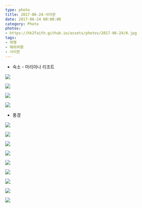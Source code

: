 ```yaml
---
type: photo
title: 2017-06-24-사이판
date: 2017-06-24 00:00:00
category: Photo
photos:
- https://hk2faith.github.io/assets/photos/2017-06-24/0.jpg
tags:
- 여행
- 해외여행
- 사이판
---
```


<!-- more -->

* 숙소 - 마리아나 리조트

![](https://hk2faith.github.io/assets/photos/2017-06-24/10.jpg)

![](https://hk2faith.github.io/assets/photos/2017-06-24/11.jpg)

![](https://hk2faith.github.io/assets/photos/2017-06-24/12.jpg)

![](https://hk2faith.github.io/assets/photos/2017-06-24/13.jpg)

<!-- more -->

* 풍경

![](https://hk2faith.github.io/assets/photos/2017-06-24/20.jpg)

![](https://hk2faith.github.io/assets/photos/2017-06-24/21.jpg)

![](https://hk2faith.github.io/assets/photos/2017-06-24/22.jpg)

![](https://hk2faith.github.io/assets/photos/2017-06-24/23.jpg)

![](https://hk2faith.github.io/assets/photos/2017-06-24/24.jpg)

![](https://hk2faith.github.io/assets/photos/2017-06-24/25.jpg)

![](https://hk2faith.github.io/assets/photos/2017-06-24/26.jpg)

![](https://hk2faith.github.io/assets/photos/2017-06-24/27.jpg)

![](https://hk2faith.github.io/assets/photos/2017-06-24/28.jpg)
